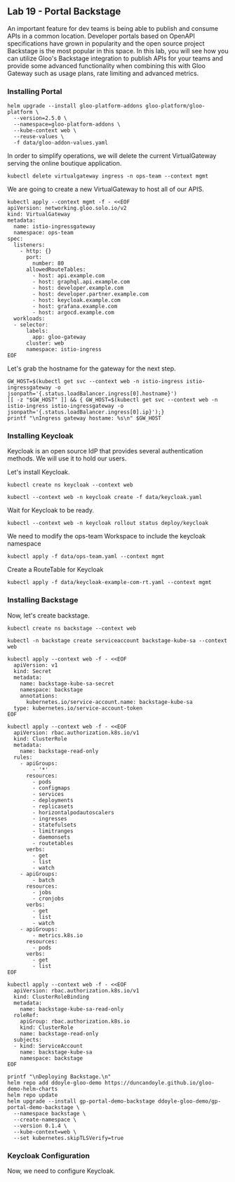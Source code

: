 ## Lab 19 - Portal Backstage <a name="lab-19---portal-backstage-"></a>

An important feature for dev teams is being able to publish and consume APIs in a common location.  Developer portals based on OpenAPI specifications have grown in popularity and the open source project Backstage is the most popular in this space.  In this lab, you will see how you can utilize Gloo's Backstage integration to publish APIs for your teams and provide some advanced functionality when combining this with Gloo Gateway such as usage plans, rate limiting and advanced metrics.

### Installing Portal
```shell
helm upgrade --install gloo-platform-addons gloo-platform/gloo-platform \
  --version=2.5.0 \
  --namespace=gloo-platform-addons \
  --kube-context web \
  --reuse-values \
  -f data/gloo-addon-values.yaml
```

In order to simplify operations, we will delete the current VirtualGateway serving the online boutique application.
```shell
kubectl delete virtualgateway ingress -n ops-team --context mgmt
```

We are going to create a new VirtualGateway to host all of our APIS.
```shell
kubectl apply --context mgmt -f - <<EOF
apiVersion: networking.gloo.solo.io/v2
kind: VirtualGateway
metadata:
  name: istio-ingressgateway
  namespace: ops-team
spec:
  listeners:
    - http: {}
      port:
        number: 80
      allowedRouteTables:
        - host: api.example.com
        - host: graphql.api.example.com
        - host: developer.example.com
        - host: developer.partner.example.com
        - host: keycloak.example.com
        - host: grafana.example.com
        - host: argocd.example.com
  workloads:
  - selector:
      labels:
        app: gloo-gateway
      cluster: web
      namespace: istio-ingress
EOF
```

Let's grab the hostname for the gateway for the next step.
```shell
GW_HOST=$(kubectl get svc --context web -n istio-ingress istio-ingressgateway -o jsonpath='{.status.loadBalancer.ingress[0].hostname}')
[[ -z "$GW_HOST" ]] && { GW_HOST=$(kubectl get svc --context web -n istio-ingress istio-ingressgateway -o jsonpath='{.status.loadBalancer.ingress[0].ip}');}
printf "\nIngress gateway hostame: %s\n" $GW_HOST
```

### Installing Keycloak
Keycloak is an open source IdP that provides several authentication methods.  We will use it to hold our users.

Let's install Keycloak.
```shell
kubectl create ns keycloak --context web

kubectl --context web -n keycloak create -f data/keycloak.yaml
```

Wait for Keycloak to be ready.
```shell
kubectl --context web -n keycloak rollout status deploy/keycloak
```

We need to modify the ops-team Workspace to include the keycloak namespace
```shell
kubectl apply -f data/ops-team.yaml --context mgmt
```

Create a RouteTable for Keycloak
```shell
kubectl apply -f data/keycloak-example-com-rt.yaml --context mgmt
```

### Installing Backstage
Now, let's create backstage.

```shell
kubectl create ns backstage --context web

kubectl -n backstage create serviceaccount backstage-kube-sa --context web

kubectl apply --context web -f - <<EOF
  apiVersion: v1
  kind: Secret
  metadata:
    name: backstage-kube-sa-secret
    namespace: backstage
    annotations:
      kubernetes.io/service-account.name: backstage-kube-sa
  type: kubernetes.io/service-account-token
EOF

kubectl apply --context web -f - <<EOF
  apiVersion: rbac.authorization.k8s.io/v1
  kind: ClusterRole
  metadata:
    name: backstage-read-only
  rules:
    - apiGroups:
        - '*'
      resources:
        - pods
        - configmaps
        - services
        - deployments
        - replicasets
        - horizontalpodautoscalers
        - ingresses
        - statefulsets
        - limitranges
        - daemonsets
        - routetables
      verbs:
        - get
        - list
        - watch
    - apiGroups:
        - batch
      resources:
        - jobs
        - cronjobs
      verbs:
        - get
        - list
        - watch
    - apiGroups:
        - metrics.k8s.io
      resources:
        - pods
      verbs:
        - get
        - list
EOF

kubectl apply --context web -f - <<EOF
  apiVersion: rbac.authorization.k8s.io/v1
  kind: ClusterRoleBinding
  metadata:
    name: backstage-kube-sa-read-only
  roleRef:
    apiGroup: rbac.authorization.k8s.io
    kind: ClusterRole
    name: backstage-read-only
  subjects:
  - kind: ServiceAccount
    name: backstage-kube-sa
    namespace: backstage
EOF

printf "\nDeploying Backstage.\n"
helm repo add ddoyle-gloo-demo https://duncandoyle.github.io/gloo-demo-helm-charts
helm repo update
helm upgrade --install gp-portal-demo-backstage ddoyle-gloo-demo/gp-portal-demo-backstage \
  --namespace backstage \
  --create-namespace \
  --version 0.1.4 \
  --kube-context=web \
  --set kubernetes.skipTLSVerify=true
```

### Keycloak Configuration
Now, we need to configure Keycloak.